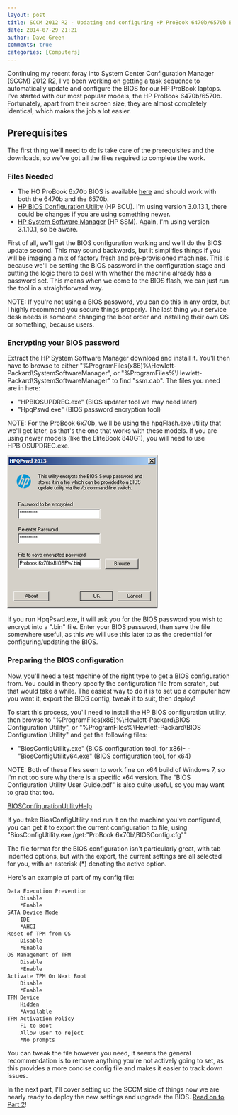 ```yaml
---
layout: post
title: SCCM 2012 R2 - Updating and configuring HP ProBook 6470b/6570b BIOS in a task sequence - Part 1
date: 2014-07-29 21:21
author: Dave Green
comments: true
categories: [Computers]
---
```

Continuing my recent foray into System Center Configuration Manager (SCCM) 2012 R2, I've been working on getting a task sequence to automatically update and configure the BIOS for our HP ProBook laptops. I've started with our most popular models, the HP ProBook 6470b/6570b. Fortunately, apart from their screen size, they are almost completely identical, which makes the job a lot easier.

## Prerequisites

The first thing we'll need to do is take care of the prerequisites and the downloads, so we've got all the files required to complete the work.

### Files Needed

- The HO ProBook 6x70b BIOS is available [here](http://h20566.www2.hp.com/portal/site/hpsc/template.PAGE/public/psi/swdHome/?javax.portlet.prp_bd9b6997fbc7fc515f4cf4626f5c8d01=wsrp-navigationalState%3DswEnvOID%253D4054%257CswLang%253D%257Caction%253DlistDriver#BIOS) and should work with both the 6470b and the 6570b.
- [HP BIOS Configuration Utility](http://ftp.hp.com/pub/caps-softpaq/cmit/HP_BCU.html) (HP BCU). I'm using version 3.0.13.1, there could be changes if you are using something newer.
- [HP System Software Manager](http://ftp.hp.com/pub/caps-softpaq/cmit/HP_SSM.html) (HP SSM). Again, I'm using version 3.1.10.1, so be aware.

First of all, we'll get the BIOS configuration working and we'll do the BIOS update second. This may sound backwards, but it simplifies things if you will be imaging a mix of factory fresh and pre-provisioned machines. This is because we'll be setting the BIOS password in the configuration stage and putting the logic there to deal with whether the machine already has a password set. This means when we come to the BIOS flash, we can just run the tool in a straightforward way.

NOTE: If you're not using a BIOS password, you can do this in any order, but I highly recommend you secure things properly. The last thing your service desk needs is someone changing the boot order and installing their own OS or something, because users.

### Encrypting your BIOS password

Extract the HP System Software Manager download and install it. You'll then have to browse to either "%ProgramFiles(x86)%\Hewlett-Packard\SystemSoftwareManager", or "%ProgramFiles%\Hewlett-Packard\SystemSoftwareManager" to find "ssm.cab". The files you need are in here:

- "HPBIOSUPDREC.exe" (BIOS updater tool we may need later)
- "HpqPswd.exe" (BIOS password encryption tool)

NOTE: For the ProBook 6x70b, we'll be using the hpqFlash.exe utility that we'll get later, as that's the one that works with these models. If you are using newer models (like the EliteBook 840G1), you will need to use HPBIOSUPDREC.exe.

![HPQPswd](../assets/img/HPQPswd.png)

If you run HpqPswd.exe, it will ask you for the BIOS password you wish to encrypt into a ".bin" file. Enter your BIOS password, then save the file somewhere useful, as this we will use this later to as the credential for configuring/updating the BIOS.

### Preparing the BIOS configuration

Now, you'll need a test machine of the right type to get a BIOS configuration from. You could in theory specify the configuration file from scratch, but that would take a while. The easiest way to do it is to set up a computer how you want it, export the BIOS config, tweak it to suit, then deploy!

To start this process, you'll need to install the HP BIOS configuration utility, then browse to "%ProgramFiles(x86)%\Hewlett-Packard\BIOS Configuration Utility", or "%ProgramFiles%\Hewlett-Packard\BIOS Configuration Utility" and get the following files:

- "BiosConfigUtility.exe" (BIOS configuration tool, for x86)- - "BiosConfigUtility64.exe" (BIOS configuration tool, for x64)

NOTE: Both of these files seem to work fine on x64 build of Windows 7, so I'm not too sure why there is a specific x64 version. The "BIOS Configuration Utility User Guide.pdf" is also quite useful, so you may want to grab that too.

[BIOSConfigurationUtilityHelp](../assets/img/BIOSConfigurationUtilityHelp.png)

If you take BiosConfigUtility and run it on the machine you've configured, you can get it to export the current configuration to file, using "BiosConfigUtility.exe /get:"ProBook 6x70b\BIOSConfig.cfg""

The file format for the BIOS configuration isn't particularly great, with tab indented options, but with the export, the current settings are all selected for you, with an asterisk (*) denoting the active option.

Here's an example of part of my config file:

    Data Execution Prevention
	    Disable
	    *Enable
    SATA Device Mode
        IDE
        *AHCI
    Reset of TPM from OS
        Disable
        *Enable
    OS Management of TPM
        Disable
        *Enable
    Activate TPM On Next Boot
        Disable
        *Enable
    TPM Device
        Hidden
        *Available
    TPM Activation Policy
        F1 to Boot
        Allow user to reject
        *No prompts

You can tweak the file however you need, It seems the general recommendation is to remove anything you're not actively going to set, as this provides a more concise config file and makes it easier to track down issues.

In the next part, I'll cover setting up the SCCM side of things now we are nearly ready to deploy the new settings and upgrade the BIOS. [Read on to Part 2](https://tookitaway.co.uk/2014-08-01/sccm-2012-r2-updating-and-configuring-hp-probook-6470b6570b-bios-in-a-task-sequence-part-2)!
